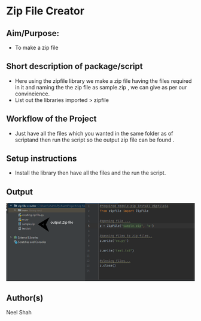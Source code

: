 # Zip File Creator

## Aim/Purpose:

- To make a zip file 


## Short description of package/script

- Here using the zipfile library we make a zip file having the files required in it and naming the the zip file as sample.zip , we can give as per our convineience.
- List out the libraries imported > zipfile


## Workflow of the Project

- Just have all the files which you wanted in the same folder as of scriptand then run the script so the output zip file can be found .


## Setup instructions

- Install the library then have all the files and the run the script.

## Output

![image](Images/output(zip_creator).png)


## Author(s)

Neel Shah
